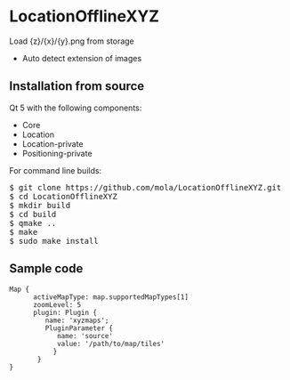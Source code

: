 # LocationOfflineXYZ

Load {z}/{x}/{y}.png from storage 

* Auto detect extension of images

Installation from source
------------------------

Qt 5 with the following components:

- Core
- Location
- Location-private
- Positioning-private

For command line builds:
<pre>
$ git clone https://github.com/mola/LocationOfflineXYZ.git
$ cd LocationOfflineXYZ
$ mkdir build
$ cd build
$ qmake ..
$ make
$ sudo make install
</pre>

## Sample code

```
Map {
      activeMapType: map.supportedMapTypes[1]
      zoomLevel: 5
      plugin: Plugin {
         name: 'xyzmaps';
         PluginParameter {
            name: 'source'
            value: '/path/to/map/tiles'
           }
       }
}
```

